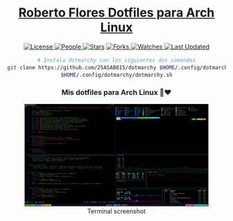 <div align = "center">

<h1><a href="https://github.co/25ASAB015/dotfiles">Roberto Flores Dotfiles para Arch Linux</a></h1>

<a href="https://github.com/25ASAB015/dotfiles/blob/main/LICENSE">
<img alt="License" src="https://img.shields.io/github/license/25ASAB015/dotfiles?style=flat&color=eee&label="> </a>

<a href="https://github.com/25ASAB015/dotfiles/graphs/contributors">
<img alt="People" src="https://img.shields.io/github/contributors/25ASAB015/dotfiles?style=flat&color=ffaaf2&label=People"> </a>

<a href="https://github.com/25ASAB015/dotfiles/stargazers">
<img alt="Stars" src="https://img.shields.io/github/stars/25ASAB015/dotfiles?style=flat&color=98c379&label=Stars"></a>

<a href="https://github.com/25ASAB015/dotfiles/network/members">
<img alt="Forks" src="https://img.shields.io/github/forks/25ASAB015/dotfiles?style=flat&color=66a8e0&label=Forks"> </a>

<a href="https://github.com/25ASAB015/dotfiles/watchers">
<img alt="Watches" src="https://img.shields.io/github/watchers/25ASAB015/dotfiles?style=flat&color=f5d08b&label=Watches"> </a>

<a href="https://github.com/25ASAB015/dotfiles/pulse">
<img alt="Last Updated" src="https://img.shields.io/github/last-commit/25ASAB015/dotfiles?style=flat&color=e06c75&label="> </a>

```bash
# Instala dotmarchy con los siguientes dos comandos
git clone https://github.com/25ASAB015/dotmarchy $HOME/.config/dotmarchy
$HOME/.config/dotmarchy/dotmarchy.sh
```


<h3>Mis dotfiles para Arch Linux 🐧❤️</h3>

<figure>
  <img src="images/screenshot.png" alt="Mis Dotfiles en accion">
  <br/>
  <figcaption>Terminal screenshot</figcaption>
</figure>

</div>
